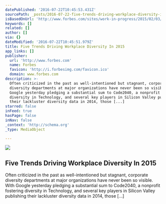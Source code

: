```yaml
---
datePublished: '2016-07-22T10:45:53.431Z'
sourcePath: _posts/2016-07-22-five-trends-driving-workplace-diversity-in-2015.md
isBasedOnUrl: 'http://www.forbes.com/sites/work-in-progress/2015/02/03/20768/#83bcb3934c98'
keywords: []
related: []
author: []
via: {}
dateModified: '2016-07-22T10:45:51.979Z'
title: Five Trends Driving Workplace Diversity In 2015
app_links: []
publisher:
  url: 'http://www.forbes.com'
  name: Forbes
  favicon: 'http://i.forbesimg.com/favicon.ico'
  domain: www.forbes.com
description: >-
  Often criticized in the past as well-intentioned but stagnant, corporate
  diversity departments at major organizations have never been so visible. With
  Google yesterday pledging a substantial sum to Code2040, a nonprofit fostering
  diversity in Technology, and several key players in Silicon Valley publishing
  their lackluster diversity data in 2014, those [...]
starred: false
inFeed: true
hasPage: false
inNav: false
_context: 'http://schema.org'
_type: MediaObject

---
```

<article style=""><img src="http://blogs-images.forbes.com/work-in-progress/files/2015/02/640.jpg" /><h1>Five Trends Driving Workplace Diversity In 2015</h1><p>Often criticized in the past as well-intentioned but stagnant, corporate diversity departments at major organizations have never been so visible. With Google yesterday pledging a substantial sum to Code2040, a nonprofit fostering diversity in Technology, and several key players in Silicon Valley publishing their lackluster diversity data in 2014, those [...]</p></article>